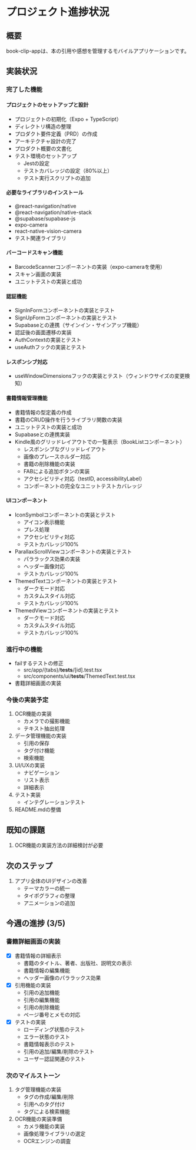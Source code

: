 # プロジェクト進捗状況

## 概要
book-clip-appは、本の引用や感想を管理するモバイルアプリケーションです。

## 実装状況

### 完了した機能
#### プロジェクトのセットアップと設計
- プロジェクトの初期化（Expo + TypeScript）
- ディレクトリ構造の整理
- プロダクト要件定義（PRD）の作成
- アーキテクチャ設計の完了
- プロダクト概要の文書化
- テスト環境のセットアップ
  - Jestの設定
  - テストカバレッジの設定（80%以上）
  - テスト実行スクリプトの追加

#### 必要なライブラリのインストール
- @react-navigation/native
- @react-navigation/native-stack
- @supabase/supabase-js
- expo-camera
- react-native-vision-camera
- テスト関連ライブラリ

#### バーコードスキャン機能
- BarcodeScannerコンポーネントの実装（expo-cameraを使用）
- スキャン画面の実装
- ユニットテストの実装と成功

#### 認証機能
- SignInFormコンポーネントの実装とテスト
- SignUpFormコンポーネントの実装とテスト
- Supabaseとの連携（サインイン・サインアップ機能）
- 認証後の画面遷移の実装
- AuthContextの実装とテスト
- useAuthフックの実装とテスト

#### レスポンシブ対応
- useWindowDimensionsフックの実装とテスト（ウィンドウサイズの変更検知）

#### 書籍情報管理機能
- 書籍情報の型定義の作成
- 書籍のCRUD操作を行うライブラリ関数の実装
- ユニットテストの実装と成功
- Supabaseとの連携実装
- Kindle風のグリッドレイアウトでの一覧表示（BookListコンポーネント）
  - レスポンシブなグリッドレイアウト
  - 画像のプレースホルダー対応
  - 書籍の削除機能の実装
  - FABによる追加ボタンの実装
  - アクセシビリティ対応（testID, accessibilityLabel）
  - コンポーネントの完全なユニットテストカバレッジ

#### UIコンポーネント
- IconSymbolコンポーネントの実装とテスト
  - アイコン表示機能
  - プレス処理
  - アクセシビリティ対応
  - テストカバレッジ100%
- ParallaxScrollViewコンポーネントの実装とテスト
  - パララックス効果の実装
  - ヘッダー画像対応
  - テストカバレッジ100%
- ThemedTextコンポーネントの実装とテスト
  - ダークモード対応
  - カスタムスタイル対応
  - テストカバレッジ100%
- ThemedViewコンポーネントの実装とテスト
  - ダークモード対応
  - カスタムスタイル対応
  - テストカバレッジ100%

### 進行中の機能
- failするテストの修正
  - src/app/(tabs)/__tests__/[id].test.tsx
  - src/components/ui/__tests__/ThemedText.test.tsx
- 書籍詳細画面の実装

### 今後の実装予定
1. OCR機能の実装
   - カメラでの撮影機能
   - テキスト抽出処理
2. データ管理機能の実装
   - 引用の保存
   - タグ付け機能
   - 検索機能
3. UI/UXの実装
   - ナビゲーション
   - リスト表示
   - 詳細表示
4. テスト実装
   - インテグレーションテスト
5. README.mdの整備

## 既知の課題
1. OCR機能の実装方法の詳細検討が必要

## 次のステップ
1. アプリ全体のUIデザインの改善
   - テーマカラーの統一
   - タイポグラフィの整理
   - アニメーションの追加

## 今週の進捗 (3/5)
### 書籍詳細画面の実装
- [x] 書籍情報の詳細表示
  - 書籍のタイトル、著者、出版社、説明文の表示
  - 書籍情報の編集機能
  - ヘッダー画像のパララックス効果
- [x] 引用機能の実装
  - 引用の追加機能
  - 引用の編集機能
  - 引用の削除機能
  - ページ番号とメモの対応
- [x] テストの実装
  - ローディング状態のテスト
  - エラー状態のテスト
  - 書籍情報表示のテスト
  - 引用の追加/編集/削除のテスト
  - ユーザー認証関連のテスト

### 次のマイルストーン
1. タグ管理機能の実装
   - タグの作成/編集/削除
   - 引用へのタグ付け
   - タグによる検索機能
2. OCR機能の実装準備
   - カメラ機能の実装
   - 画像処理ライブラリの選定
   - OCRエンジンの調査
